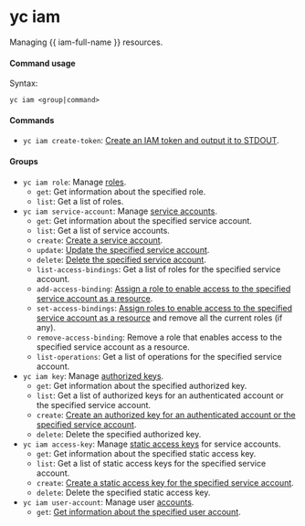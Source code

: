 # yc iam

Managing {{ iam-full-name }} resources.

#### Command usage

Syntax:

`yc iam <group|command>`

#### Commands

- `yc iam create-token`: [Create an IAM token and output it to STDOUT](../../../iam/operations/iam-token/create.md).

#### Groups

- `yc iam role`: Manage [roles](../../../iam/concepts/access-control/roles.md).
   - `get`: Get information about the specified role.
   - `list`: Get a list of roles.
- `yc iam service-account`: Manage [service accounts](../../../iam/concepts/users/service-accounts.md).
   - `get`: Get information about the specified service account.
   - `list`: Get a list of service accounts.
   - `create`: [Create a service account](../../../iam/operations/sa/create.md).
   - `update`: [Update the specified service account](../../../iam/operations/sa/update.md).
   - `delete`: [Delete the specified service account](../../../iam/operations/sa/delete.md).
   - `list-access-bindings`: Get a list of roles for the specified service account.
   - `add-access-binding`: [Assign a role to enable access to the specified service account as a resource](../../../iam/operations/sa/set-access-bindings.md).
   - `set-access-bindings`: [Assign roles to enable access to the specified service account as a resource](../../../iam/operations/sa/set-access-bindings.md#multiple-roles) and remove all the current roles (if any).
   - `remove-access-binding`: Remove a role that enables access to the specified service account as a resource.
   - `list-operations`: Get a list of operations for the specified service account.
- `yc iam key`: Manage [authorized keys](../../../iam/concepts/authorization/key.md).
   - `get`: Get information about the specified authorized key.
   - `list`: Get a list of authorized keys for an authenticated account or the specified service account.
   - `create`: [Create an authorized key for an authenticated account or the specified service account](../../../iam/operations/iam-token/create-for-sa.md#keys-create).
   - `delete`: Delete the specified authorized key.
- `yc iam access-key`: Manage [static access keys](../../../iam/concepts/authorization/access-key.md) for service accounts.
   - `get`: Get information about the specified static access key.
   - `list`: Get a list of static access keys for the specified service account.
   - `create`: [Create a static access key for the specified service account](../../../iam/operations/sa/create-access-key.md).
   - `delete`: Delete the specified static access key.
- `yc iam user-account`: Manage user [accounts](../../../iam/concepts/index.md#accounts).
   - `get`: [Get information about the specified user account](../../../iam/operations/users/get.md).


